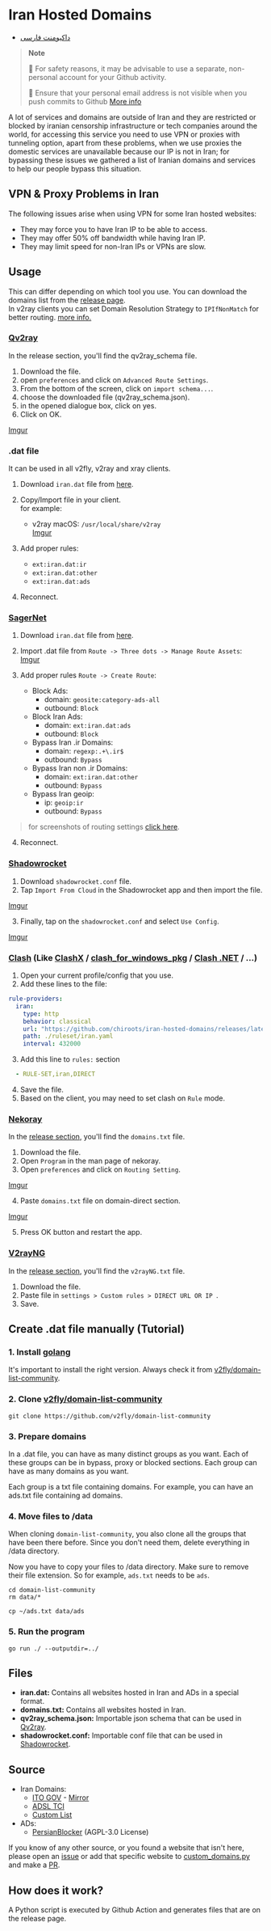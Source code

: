 # Iran Hosted Domains

- [داکیومنت فارسی](README.fa.md)

> **Note**
>
> 🚨 For safety reasons, it may be advisable to use a separate, non-personal account for your Github activity.
>
> 🚨 Ensure that your personal email address is not visible when you push commits to Github [More info](https://docs.github.com/en/account-and-profile/setting-up-and-managing-your-personal-account-on-github/managing-email-preferences/blocking-command-line-pushes-that-expose-your-personal-email-address)

A lot of services and domains are outside of Iran and they are restricted or blocked by iranian censorship infrastructure or tech companies around the world, 
for accessing this service you need to use VPN or proxies with tunneling option, apart from these problems, when we use 
proxies the domestic services are unavailable because our IP is not in Iran; for bypassing these issues we gathered a list of 
Iranian domains and services to help our people bypass this situation.

## VPN & Proxy Problems in Iran

The following issues arise when using VPN for some Iran hosted websites:

- They may force you to have Iran IP to be able to access.
- They may offer 50% off bandwidth while having Iran IP.
- They may limit speed for non-Iran IPs or VPNs are slow.

## Usage

This can differ depending on which tool you use. You can download the domains list from
the [release page][link-release].  
In v2ray clients you can set Domain Resolution Strategy to `IPIfNonMatch` for better routing. 
[more info.](https://www.v2ray.com/en/configuration/routing.html)

### [Qv2ray](https://github.com/Qv2ray/Qv2ray)

In the release section, you'll find the qv2ray_schema file.

1. Download the file.
2. open `preferences` and click on `Advanced Route Settings`.
3. From the bottom of the screen, click on `import schema...`.
4. choose the downloaded file (qv2ray_schema.json).
5. in the opened dialogue box, click on yes.
6. Click on OK.

[Imgur](https://imgur.com/M9rJATU)

### .dat file

It can be used in all v2fly, v2ray and xray clients.

1. Download `iran.dat` file from [here][link-release].
2. Copy/Import file in your client.  
  for example:
    - v2ray macOS: `/usr/local/share/v2ray`  
    [Imgur](https://imgur.com/RTAFQo2)

3. Add proper rules:
    - `ext:iran.dat:ir`
    - `ext:iran.dat:other`
    - `ext:iran.dat:ads`

4. Reconnect.

### [SagerNet](https://github.com/SagerNet/SagerNet)
1. Download `iran.dat` file from [here][link-release].
2. Import .dat file from `Route -> Three dots -> Manage Route Assets`:  
[Imgur](https://imgur.com/bZsNMov)

3.  Add proper rules  `Route -> Create Route`:  
    - Block Ads:
      - domain: `geosite:category-ads-all`
      - outbound: `Block`
    - Block Iran Ads:
      - domain: `ext:iran.dat:ads`
      - outbound: `Block`
    - Bypass Iran .ir Domains:
      - domain: `regexp:.+\.ir$`
      - outbound: `Bypass`
    - Bypass Iran non .ir Domains:
      - domain: `ext:iran.dat:other`
      - outbound: `Bypass`
    - Bypass Iran geoip:
      - ip: `geoip:ir`
      - outbound: `Bypass`
> for screenshots of routing settings [click here](https://imgur.com/a/SEq1Bvg).

4. Reconnect.

### [Shadowrocket](https://apps.apple.com/us/app/shadowrocket/id932747118)

1. Download `shadowrocket.conf` file.
2. Tap `Import From Cloud` in the Shadowrocket app and then import the file.

[Imgur](https://imgur.com/kTI4DSw)

3. Finally, tap on the `shadowrocket.conf` and select `Use Config`.

[Imgur](https://imgur.com/rqM0ke0)  

### [Clash](https://github.com/Dreamacro/clash) (Like [ClashX](https://github.com/yichengchen/clashX) / [clash_for_windows_pkg](https://github.com/Fndroid/clash_for_windows_pkg) / [Clash .NET](https://github.com/ClashDotNetFramework/ClashDotNetFramework/releases) / ...)

1. Open your current profile/config that you use.
2. Add these lines to the file:
```yaml
rule-providers:
  iran:
    type: http
    behavior: classical
    url: "https://github.com/chiroots/iran-hosted-domains/releases/latest/download/clash_rules.yaml"
    path: ./ruleset/iran.yaml
    interval: 432000
```

3. Add this line to `rules:` section
```yaml
  - RULE-SET,iran,DIRECT
```
4. Save the file.
5. Based on the client, you may need to set clash on `Rule` mode.

### [Nekoray](https://github.com/MatsuriDayo/nekoray)
In the [release section][link-release], you'll find the `domains.txt` file.

1. Download the file.
2. Open `Program` in the man page of nekoray.
3. Open `preferences` and click on `Routing Setting`.

[Imgur](https://imgur.com/QbW1t6k)

4. Paste `domains.txt` file on domain-direct section.

[Imgur](https://imgur.com/QKaeiWI)

5. Press OK button and restart the app.

### [V2rayNG](https://github.com/2dust/v2rayNG)
In the [release section][link-release], you'll find the `v2rayNG.txt` file.

1. Download the file.
2. Paste file in `settings > Custom rules > DIRECT URL OR IP `.
3. Save. 



## Create .dat file manually (Tutorial)

### 1. Install [golang](https://go.dev/doc/install)

It's important to install the right version. Always check it from [v2fly/domain-list-community](https://github.com/v2fly/domain-list-community/blob/master/go.mod).

### 2. Clone [v2fly/domain-list-community](https://github.com/v2fly/domain-list-community)

```
git clone https://github.com/v2fly/domain-list-community
```

### 3. Prepare domains

In a .dat file, you can have as many distinct groups as you want. Each of these groups can be in bypass, proxy or blocked sections. Each group can have as many domains as you want.

Each group is a txt file containing domains. For example, you can have an ads.txt file containing ad domains.

### 4. Move files to /data

When cloning `domain-list-community`, you also clone all the groups that have been there before. Since you don't need them, delete everything in /data directory.

Now you have to copy your files to /data directory. Make sure to remove their file extension. So for example, `ads.txt` needs to be `ads`.

```
cd domain-list-community
rm data/*

cp ~/ads.txt data/ads
```

### 5. Run the program

```
go run ./ --outputdir=../
```


## Files

- **iran.dat:** Contains all websites hosted in Iran and ADs in a special format.
- **domains.txt:** Contains all websites hosted in Iran.
- **qv2ray_schema.json:** Importable json schema that can be used in [Qv2ray](https://github.com/Qv2ray/Qv2ray).
- **shadowrocket.conf:** Importable conf file that can be used in [Shadowrocket](https://apps.apple.com/us/app/shadowrocket/id932747118).

## Source

- Iran Domains:
  - [ITO GOV](https://eservices.ito.gov.ir/page/iplist) - [Mirror](https://github.com/chiroots/ito-gov-mirror)
  - [ADSL TCI](https://adsl.tci.ir/panel/sites)
  - [Custom List][link-custom]
- ADs:
  - [PersianBlocker](https://github.com/MasterKia/PersianBlocker) (AGPL-3.0 License)

If you know of any other source, or you found a website that isn't here, please open
an [issue][link-issues] or add that specific website to [custom_domains.py][link-custom] and make a [PR][link-pr].

## How does it work?

A Python script is executed by Github Action and generates files that are on the release page.

[link-custom]: src/data/custom_domains.py
[link-pr]: ../../pulls
[link-issues]: ../../issues
[link-release]: ../../releases
### 